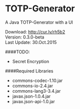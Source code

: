 # TOTP-Generator
A Java TOTP-Generator with a UI

Download: http://cur.lv/rh5b2</br>
Version: 0.3.0-beta</br>
Last Update: 30.Oct.2015

####TODO:
  * Secret Encryption

####Required Libraries
 * commons-codec-1.10.jar
 * commons-io-2.4.jar
 * commons-lang3-3.4.jar
 * javax.json-1.0.4.jar
 * javax.json-api-1.0.jar
